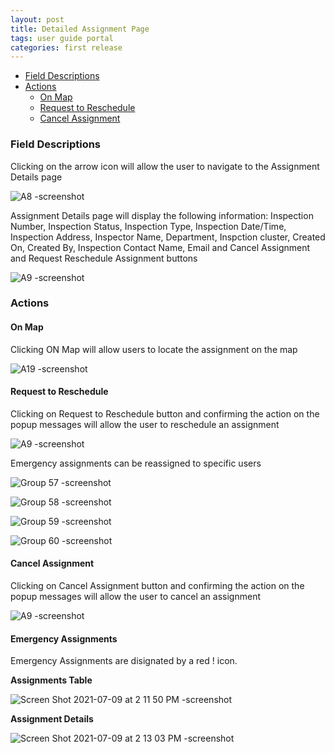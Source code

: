 ```yaml
---
layout: post
title: Detailed Assignment Page
tags: user guide portal
categories: first release
---
```

<link rel="stylesheet" href="/User-Guide-Portal/styles.css">

- [Field Descriptions](#-Field-Descriptions)
- [Actions](#-Actions)
    * [On Map](#-On-Map)
    * [Request to Reschedule](#-Request-to-Reschedule)
    * [Cancel Assignment](#-Cancel-Assignment)

### Field Descriptions <a name="-Field-Descriptions"></a>

Clicking on the arrow icon will allow the user to navigate to the Assignment Details page

![A8 -screenshot](https://user-images.githubusercontent.com/81990744/119043390-fd381780-b986-11eb-8e6f-96b798ab5981.png)

Assignment Details page will display the following information: Inspection Number, Inspection Status, Inspection Type, Inspection Date/Time, Inspection Address, Inspector Name, Department, Inspction cluster, Created On, Created By, Inspection Contact Name, Email and Cancel Assignment and Request Reschedule Assignment buttons

![A9 -screenshot](https://user-images.githubusercontent.com/81990744/119044435-2c02bd80-b988-11eb-85ca-301074c51c03.png)

### Actions <a name="-Actions"></a>
#### On Map <a name="-On-Map"></a>
Clicking ON Map will allow users to locate the assignment on the map

![A19 -screenshot](https://user-images.githubusercontent.com/81990744/119044955-d67ae080-b988-11eb-8584-44304bc48021.png)

#### Request to Reschedule <a name="-Request-to-Reschedule"></a>
Clicking on Request to Reschedule button and confirming the action on the popup messages will allow the user to reschedule an assignment

![A9 -screenshot](https://user-images.githubusercontent.com/81990744/119044435-2c02bd80-b988-11eb-85ca-301074c51c03.png)

Emergency assignments can be reassigned to specific users

![Group 57 -screenshot](https://user-images.githubusercontent.com/84864458/125327360-07d0b680-e311-11eb-833c-78a029381112.png)

![Group 58 -screenshot](https://user-images.githubusercontent.com/84864458/125327397-11f2b500-e311-11eb-940c-e950ed433cf6.png)

![Group 59 -screenshot](https://user-images.githubusercontent.com/84864458/125327417-17e89600-e311-11eb-904c-09b9ac703203.png)

![Group 60 -screenshot](https://user-images.githubusercontent.com/84864458/125327449-1e770d80-e311-11eb-8386-1eb64c2ce1ed.png)

#### Cancel Assignment <a name="-Cancel-Assignment"></a>
Clicking on Cancel Assignment button and confirming the action on the popup messages will allow the user to cancel an assignment

![A9 -screenshot](https://user-images.githubusercontent.com/81990744/119044435-2c02bd80-b988-11eb-85ca-301074c51c03.png)

#### Emergency Assignments <a name="-Emergency Assignments"></a>
Emergency Assignments are disignated by a red ! icon.

**Assignments Table**

![Screen Shot 2021-07-09 at 2 11 50 PM -screenshot](https://user-images.githubusercontent.com/84864458/125119896-b7164f00-e0bf-11eb-9886-d08655ba7a57.png)

**Assignment Details**

![Screen Shot 2021-07-09 at 2 13 03 PM -screenshot](https://user-images.githubusercontent.com/84864458/125119971-cdbca600-e0bf-11eb-9460-fb54ebcf9140.png)



